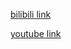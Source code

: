 [bilibili link](https://www.bilibili.com/video/BV12T411Z7SB/?spm_id_from=333.1007.tianma.2-2-5.click&vd_source=6667ec8f8f2df311f31a638f719e0274)

[youtube link](https://www.youtube.com/watch?v=_kk53fXRpKI)
